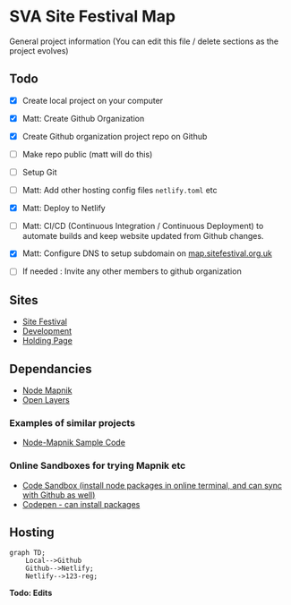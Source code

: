 # SVA Site Festival Map 

General project information (You can edit this file / delete sections as the project evolves)

## Todo

- [x] Create local project on your computer
- [x] Matt: Create Github Organization
- [x] Create Github organization project repo on Github
- [ ] Make repo public (matt will do this)
- [ ] Setup Git
- [ ] Matt: Add other hosting config files `netlify.toml` etc
- [x] Matt: Deploy to Netlify
- [ ] Matt: CI/CD (Continuous Integration / Continuous Deployment) to automate builds and keep website updated from Github changes.

- [x] Matt: Configure DNS to setup subdomain on [map.sitefestival.org.uk](https://map.sitefestival.org.uk)
- [ ] If needed : Invite any other members to github organization

## Sites

- [Site Festival](https://sitefestival.org.uk)
- [Development](https://mapdev.sitefestival.org.uk)
- [Holding Page](https://map.sitefestival.org.uk)

## Dependancies

- [Node Mapnik](https://github.com/mapnik/node-mapnik/)
- [Open Layers](https://openlayers.org)

### Examples of similar projects

- [Node-Mapnik Sample Code](https://github.com/mapnik/node-mapnik-sample-code)

### Online Sandboxes for trying Mapnik etc

- [Code Sandbox (install node packages in online terminal, and can sync with Github as well)](https://codesandbox.io)
- [Codepen - can install packages](https://codepen.io/)

## Hosting

```mermaid
graph TD;
    Local-->Github
    Github-->Netlify;
    Netlify-->123-reg;
```

**Todo: Edits**
